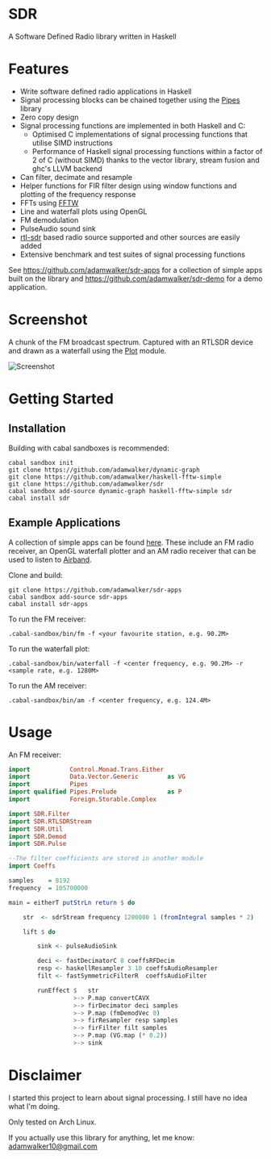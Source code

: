 # SDR

A Software Defined Radio library written in Haskell

# Features
* Write software defined radio applications in Haskell
* Signal processing blocks can be chained together using the [Pipes](https://hackage.haskell.org/package/pipes) library
* Zero copy design
* Signal processing functions are implemented in both Haskell and C:
    * Optimised C implementations of signal processing functions that utilise SIMD instructions
    * Performance of Haskell signal processing functions within a factor of 2 of C (without SIMD) thanks to the vector library, stream fusion and ghc's LLVM backend
* Can filter, decimate and resample
* Helper functions for FIR filter design using window functions and plotting of the frequency response 
* FFTs using [FFTW](http://www.fftw.org)
* Line and waterfall plots using OpenGL
* FM demodulation
* PulseAudio sound sink
* [rtl-sdr](http://sdr.osmocom.org/trac/wiki/rtl-sdr) based radio source supported and other sources are easily added
* Extensive benchmark and test suites of signal processing functions

See https://github.com/adamwalker/sdr-apps for a collection of simple apps built on the library and https://github.com/adamwalker/sdr-demo for a demo application.

# Screenshot
A chunk of the FM broadcast spectrum. Captured with an RTLSDR device and drawn as a waterfall using the [Plot](https://github.com/adamwalker/sdr/blob/master/hs_sources/SDR/Plot.hs) module.

![Screenshot](../screenshots/screenshots/screenshot.png?raw=true)


# Getting Started

## Installation
Building with cabal sandboxes is recommended:

```
cabal sandbox init
git clone https://github.com/adamwalker/dynamic-graph
git clone https://github.com/adamwalker/haskell-fftw-simple
git clone https://github.com/adamwalker/sdr
cabal sandbox add-source dynamic-graph haskell-fftw-simple sdr
cabal install sdr
```

## Example Applications

A collection of simple apps can be found [here](https://github.com/adamwalker/sdr-apps). These include an FM radio receiver, an OpenGL waterfall plotter and an AM radio receiver that can be used to listen to [Airband](https://en.wikipedia.org/wiki/Airband).

Clone and build:

```
git clone https://github.com/adamwalker/sdr-apps  
cabal sandbox add-source sdr-apps
cabal install sdr-apps
```

To run the FM receiver:
```
.cabal-sandbox/bin/fm -f <your favourite station, e.g. 90.2M>  
```

To run the waterfall plot:
```
.cabal-sandbox/bin/waterfall -f <center frequency, e.g. 90.2M> -r <sample rate, e.g. 1280M>
```

To run the AM receiver:
```
.cabal-sandbox/bin/am -f <center frequency, e.g. 124.4M> 
```

# Usage

An FM receiver:

```haskell
import           Control.Monad.Trans.Either
import           Data.Vector.Generic        as VG 
import           Pipes
import qualified Pipes.Prelude              as P
import           Foreign.Storable.Complex

import SDR.Filter 
import SDR.RTLSDRStream
import SDR.Util
import SDR.Demod
import SDR.Pulse

--The filter coefficients are stored in another module
import Coeffs

samples    = 8192
frequency  = 105700000

main = eitherT putStrLn return $ do

    str  <- sdrStream frequency 1280000 1 (fromIntegral samples * 2)

    lift $ do

        sink <- pulseAudioSink

        deci <- fastDecimatorC 8 coeffsRFDecim 
        resp <- haskellResampler 3 10 coeffsAudioResampler
        filt <- fastSymmetricFilterR  coeffsAudioFilter

        runEffect $   str
                  >-> P.map convertCAVX 
                  >-> firDecimator deci samples 
                  >-> P.map (fmDemodVec 0) 
                  >-> firResampler resp samples 
                  >-> firFilter filt samples
                  >-> P.map (VG.map (* 0.2)) 
                  >-> sink
```

# Disclaimer
I started this project to learn about signal processing. I still have no idea what I'm doing.

Only tested on Arch Linux.

If you actually use this library for anything, let me know: adamwalker10@gmail.com

